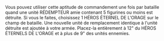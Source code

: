 Vous pouvez utiliser cette aptitude de commandement une fois par bataille quand une unité RÉDEMPTEUR amie contenant 5 figurines ou moins est détruite. Si vous le faites, choisissez 1 HÉROS ÉTERNEL DE L'ORAGE sur le champ de bataille. Une nouvelle unité de remplacement identique à l'unité détruite est ajoutée à votre armée. Placez-la entièrement à 12" du HÉROS ÉTERNELS DE L'ORAGE et à plus de 9" des unités ennemies.